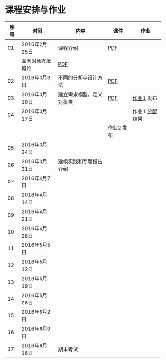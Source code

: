 课程安排与作业
=============

序号 | 时间  |  内容 | 课件  | 作业 
-- | --- | ---------- | -- | ----
01 | 2016年2月25日 | 课程介绍 | [ PDF](slides/chap00.pdf) |
 |  | 面向对象方法概论 | [ PDF](slides/chap01.pdf) |
02 | 2016年3月3日 | 不同的分析与设计方法 |  [PDF](slides/chap02.pdf) |
03 | 2016年3月10日 | 建立需求模型，定义对象类 |  [PDF](slides/chap03.pdf) | [作业1](hw.md#作业1)  发布
04 | 2016年3月17日 |  |  | 作业1 [分配结果](hw1-pair.md)
 |  |  |  |  [作业2](hw.md#作业2)  发布
05 | 2016年3月24日 |  |  |
06 | 2016年3月31日 | 建模实践和专题报告介绍 |  |
07 | 2016年4月7日 |  |  |
08 | 2016年4月14日 |  |  |
09 | 2016年4月21日 |  |  |
10 | 2016年4月28日 |  |  |
11 | 2016年5月5日 |  |  |
12 | 2016年5月12日 |  |  |
13 | 2016年5月19日 |  |  |
14 | 2016年5月26日 |  |  |
15 | 2016年6月2日 |  |  |
16 | 2016年6月9日 |  |  |
17 | 2016年6月16日 | 期末考试  |  |
